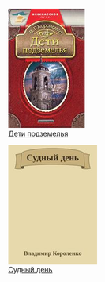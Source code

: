 ![](Дети%20подземелья.jpg)  
[Дети подземелья](Дети%20подземелья.md)

![](Судный%20день.jpg)  
[Судный день](Судный%20день.md)
